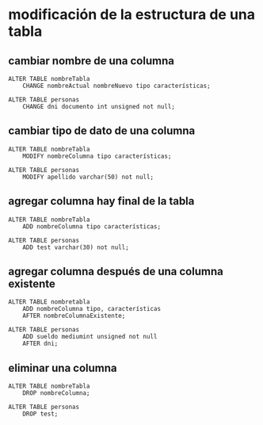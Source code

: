 # modificación de la estructura de una tabla

## cambiar nombre de una columna

    ALTER TABLE nombreTabla  
        CHANGE nombreActual nombreNuevo tipo características;

    ALTER TABLE personas 
        CHANGE dni documento int unsigned not null;

## cambiar tipo de dato de una columna

    ALTER TABLE nombreTabla  
        MODIFY nombreColumna tipo características;

    ALTER TABLE personas 
        MODIFY apellido varchar(50) not null;

## agregar columna hay final de la tabla

    ALTER TABLE nombreTabla  
        ADD nombreColumna tipo características;

    ALTER TABLE personas 
        ADD test varchar(30) not null;

## agregar columna después de una columna existente

    ALTER TABLE nombretabla  
        ADD nombreColumna tipo, características  
        AFTER nombreColumnaExistente;

    ALTER TABLE personas 
        ADD sueldo mediumint unsigned not null  
        AFTER dni;


## eliminar una columna

    ALTER TABLE nombreTabla  
        DROP nombreColumna; 

    ALTER TABLE personas 
        DROP test;